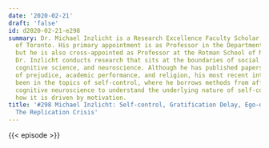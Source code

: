 ```yaml
---
date: '2020-02-21'
draft: 'false'
id: d2020-02-21-e298
summary: Dr. Michael Inzlicht is a Research Excellence Faculty Scholar at the University
  of Toronto. His primary appointment is as Professor in the Department of Psychology,
  but he is also cross-appointed as Professor at the Rotman School of Management.
  Dr. Inzlicht conducts research that sits at the boundaries of social psychology,
  cognitive science, and neuroscience. Although he has published papers on the topics
  of prejudice, academic performance, and religion, his most recent interests have
  been in the topics of self-control, where he borrows methods from affective and
  cognitive neuroscience to understand the underlying nature of self-control, including
  how it is driven by motivation.
title: '#298 Michael Inzlicht: Self-control, Gratification Delay, Ego-depletion, And
  The Replication Crisis'
---
```

{{< episode >}}
